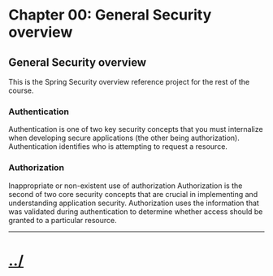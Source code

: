 # Chapter 00: General Security overview

## General Security overview
This is the Spring Security overview reference project for
the rest of the course.

### Authentication
Authentication is one of two key security concepts that you must internalize when
developing secure applications (the other being authorization). Authentication identifies
who is attempting to request a resource.


### Authorization
Inappropriate or non-existent use of authorization
Authorization is the second of two core security concepts that are crucial in implementing
and understanding application security. Authorization uses the information that was
validated during authentication to determine whether access should be granted to a
particular resource.


---

# [../](../README.md)

